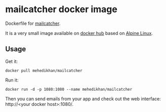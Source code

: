 # mailcatcher docker image

Dockerfile for [mailcatcher][mailcatcher].

It is a very small image available on [docker hub][dockerhubpage] based on [Alpine Linux][alpinehubpage].

## Usage

Get it:

    docker pull mehedikhan/mailcatcher

Run it:

    docker run -d -p 1080:1080 --name mehedikhan/mailcatcher
    
Then you can send emails from your app and check out the web interface: http://\<your docker host\>:1080/.



  [mailcatcher]: http://mailcatcher.me/ "MailCatcher fake SMTP server with web interface" 
  [dockerhubpage]: https://hub.docker.com/r/tophfr/mailcatcher/ "Mailcatcher docker hub page"
  [alpinehubpage]: https://hub.docker.com/_/alpine/ "A minimal Docker image based on Alpine Linux with a complete package index and only 5 MB in size!"